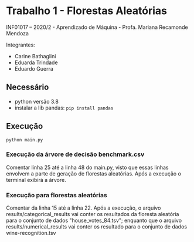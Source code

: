 # Trabalho 1 - Florestas Aleatórias

INF01017 – 2020/2 - Aprendizado de Máquina - Profa. Mariana Recamonde Mendoza

Integrantes:
- Carine Bathaglini
- Eduarda Trindade
- Eduardo Guerra


## Necessário
- python versão 3.8
- instalar a lib pandas: `pip install pandas`

## Execução
`python main.py`

### Execução da árvore de decisão benchmark.csv
Comentar linha 25 até a linha 48 do main.py, visto que essas linhas envolvem a parte de 
geração de florestas aleatórias.
Após a execução o terminal exibirá a árvore.

### Execução para florestas aleatórias
Comentar da linha 15 até a linha 22. Após a execução, o arquivo results/categorical_results vai conter os
resultados da floresta aleatória para o conjunto de dados "house_votes_84.tsv"; enquanto
que o arquivo results/numerical_results vai conter os resultado para o conjunto de dados 
wine-recognition.tsv
 

